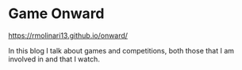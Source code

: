 # Game Onward

https://rmolinari13.github.io/onward/

In this blog I talk about games and competitions, both those that I am involved in and that I watch.
